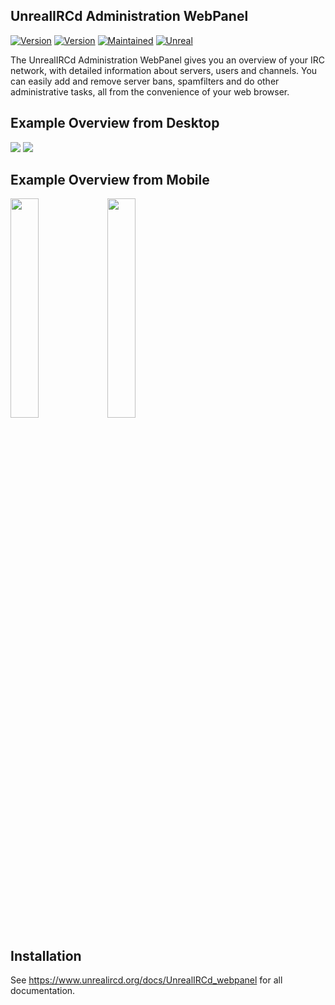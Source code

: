  ## UnrealIRCd Administration WebPanel
 
[![Version](https://img.shields.io/badge/UnrealIRCd-6.0.6_or_later-darkgreen.svg)]()
[![Version](https://img.shields.io/badge/Version-Beta-blue.svg)]()
[![Maintained](https://img.shields.io/badge/Maintained-yes-darkgreen.svg)]()
[![Unreal](https://img.shields.io/badge/PHP-8.0_or_later-darkgreen.svg)](https://unrealircd.org)

The UnrealIRCd Administration WebPanel gives you an overview of your IRC network,
with detailed information about servers, users and channels.
You can easily add and remove server bans, spamfilters and do other administrative tasks,
all from the convenience of your web browser.

## Example Overview from Desktop
 <img src="https://i.ibb.co/7SdFZnk/Screenshot-from-2023-01-14-07-26-21.png">
 <img src="https://i.ibb.co/6vQ6wg7/spamfilter.png">

## Example Overview from Mobile
<div class="row">
<img src="https://i.ibb.co/KGLdB43/Screenshot-20230123-233804-Chrome.jpg" height="30%" width="30%">
<img src="https://i.ibb.co/tB980kd/Screenshot-20230124-000204-Chrome.jpg" height="30%" width="30%">
</div>

## Installation ##
See https://www.unrealircd.org/docs/UnrealIRCd_webpanel for all documentation.
